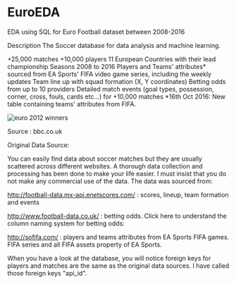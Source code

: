 # EuroEDA
EDA using SQL for Euro Football dataset between 2008-2016

Description
The Soccer database for data analysis and machine learning.

+25,000 matches
+10,000 players
11 European Countries with their lead championship
Seasons 2008 to 2016
Players and Teams' attributes* sourced from EA Sports' FIFA video game series, including the weekly updates
Team line up with squad formation (X, Y coordinates)
Betting odds from up to 10 providers
Detailed match events (goal types, possession, corner, cross, fouls, cards etc...) for +10,000 matches
*16th Oct 2016: New table containing teams' attributes from FIFA.

![euro 2012 winners](https://ichef.bbci.co.uk/onesport/cps/480/mcs/media/images/61291000/jpg/_61291275_hi015224339.jpg)

Source : bbc.co.uk

Original Data Source:

You can easily find data about soccer matches but they are usually scattered across different websites. A thorough data collection and processing has been done to make your life easier. I must insist that you do not make any commercial use of the data. The data was sourced from:

http://football-data.mx-api.enetscores.com/ : scores, lineup, team formation and events

http://www.football-data.co.uk/ : betting odds. Click here to understand the column naming system for betting odds:

http://sofifa.com/ : players and teams attributes from EA Sports FIFA games. FIFA series and all FIFA assets property of EA Sports.

When you have a look at the database, you will notice foreign keys for players and matches are the same as the original data sources. I have called those foreign keys "api_id".

